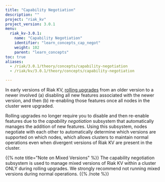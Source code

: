 ```yaml
---
title: "Capability Negotiation"
description: ""
project: "riak_kv"
project_version: 3.0.1
menu:
  riak_kv-3.0.1:
    name: "Capability Negotiation"
    identifier: "learn_concepts_cap_negot"
    weight: 102
    parent: "learn_concepts"
toc: true
aliases:
  - /riak/3.0.1/theory/concepts/capability-negotiation
  - /riak/kv/3.0.1/theory/concepts/capability-negotiation

---
```



[glossary vnode]: {{<baseurl>}}riak/kv/3.0.1/learn/glossary/#vnode
[upgrade cluster]: {{<baseurl>}}riak/kv/3.0.1/setup/upgrading/cluster
[usage mapreduce]: {{<baseurl>}}riak/kv/3.0.1/developing/usage/mapreduce


In early versions of Riak KV, [rolling upgrades][upgrade cluster] from an older version to a newer involved (a) disabling all new features associated with the newer version, and then (b) re-enabling those features once all nodes in the cluster were upgraded.

Rolling upgrades no longer require you to disable and then re-enable features due to the *capability negotiation* subsystem that automatically manages the addition of new features. Using this subsystem, nodes negotiate with each other to automatically determine which versions are supported on which nodes, which allows clusters to maintain normal operations even when divergent versions of Riak KV are present in the cluster.

{{% note title="Note on Mixed Versions" %}}
The capability negotiation subsystem is used to manage mixed versions of Riak KV within a cluster ONLY during rolling upgrades. We strongly recommend not running mixed versions during normal operations.
{{% /note %}}





